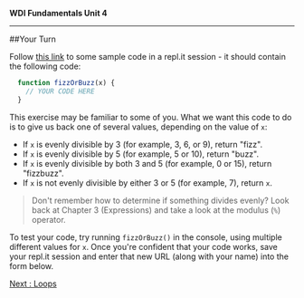 **WDI Fundamentals Unit 4**

---

##Your Turn

Follow [this link](http://repl.it/9Qy) to some sample code in a repl.it session - it should contain the following code:

```javascript
  function fizzOrBuzz(x) {
    // YOUR CODE HERE
  }
```

This exercise may be familiar to some of you. What we want this code to do is to give us back one of several values, depending on the value of `x`:
* If `x` is evenly divisible by 3 (for example, 3, 6, or 9), return "fizz".
* If `x` is evenly divisible by 5 (for example, 5 or 10), return "buzz".
* If `x` is evenly divisible by both 3 and 5 (for example, 0 or 15), return "fizzbuzz".
* If `x` is not evenly divisible by either 3 or 5 (for example, 7), return `x`.

> Don't remember how to determine if something divides evenly? Look back at Chapter 3 (Expressions) and take a look at the modulus (`%`) operator.

To test your code, try running `fizzOrBuzz()` in the console, using multiple different values for `x`. Once you're confident that your code works, save your repl.it session and enter that new URL (along with your name) into the form below.

<!-- FORM -->

[Next : Loops](05_lesson.md)
